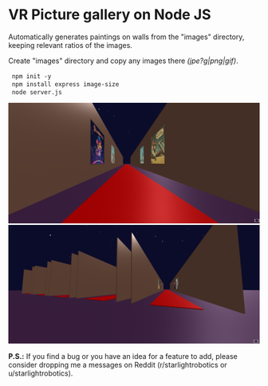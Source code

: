 # VR Picture gallery on Node JS

Automatically generates paintings on walls from the "images" directory, keeping relevant ratios of the images.


Create "images" directory and copy any images there _(jpe?g|png|gif)_.

```
 npm init -y
 npm install express image-size
 node server.js 
```

![Image](screen1.png)
![Image](screen2.png)


**P.S.:** If you find a bug or you have an idea for a feature to add, please consider dropping me a messages on Reddit (r/starlightrobotics or u/starlightrobotics).
